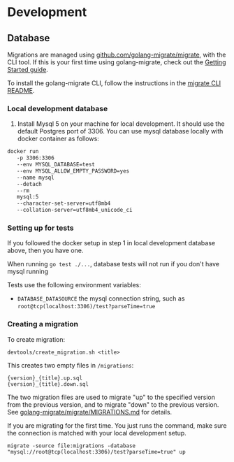 # Development

## Database

Migrations are managed using [github.com/golang-migrate/migrate](https://github.com/golang-migrate/migrate), with the CLI tool.
If this is your first time using golang-migrate, check out the [Getting Started guide](https://github.com/golang-migrate/migrate/blob/master/GETTING_STARTED.md).

To install the golang-migrate CLI, follow the instructions in the [migrate CLI README](https://github.com/golang-migrate/migrate/blob/master/cmd/migrate/README.md).

### Local development database

1. Install Mysql 5 on your machine for local development. It should use the default Postgres port of 3306.
You can use mysql database locally with docker container as follows:

```sh
docker run
   -p 3306:3306
   --env MYSQL_DATABASE=test
   --env MYSQL_ALLOW_EMPTY_PASSWORD=yes
   --name mysql
   --detach
   --rm
   mysql:5
   --character-set-server=utf8mb4
   --collation-server=utf8mb4_unicode_ci
```

### Setting up for tests

If you followed the docker setup in step 1 in local development database above, then you have one.

When running `go test ./...`, database tests will not run if you don't have mysql running

Tests use the following environment variables:

- `DATABASE_DATASOURCE` the mysql connection string, such as `root@tcp(localhost:3306)/test?parseTime=true`

### Creating a migration

To create migration:

```
devtools/create_migration.sh <title>
```

This creates two empty files in `/migrations`:

```
{version}_{title}.up.sql
{version}_{title}.down.sql
```

The two migration files are used to migrate "up" to the specified version from the previous version, and to migrate "down" to the previous version. See [golang-migrate/migrate/MIGRATIONS.md](https://github.com/golang-migrate/migrate/blob/master/MIGRATIONS.md) for details.

If you are migrating for the first time. You just runs the command, make sure the connection is matched with your local development setup.

```
migrate -source file:migrations -database "mysql://root@tcp(localhost:3306)/test?parseTime=true" up
```
